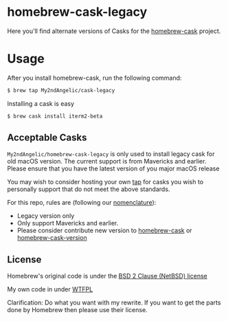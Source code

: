 # homebrew-cask-legacy

Here you'll find alternate versions of Casks for the [homebrew-cask](https://github.com/Homebrew/homebrew-cask)
project. 

# Usage

After you install homebrew-cask, run the following command:

```sh
$ brew tap My2ndAngelic/cask-legacy
```

Installing a cask is easy

```sh
$ brew cask install iterm2-beta
```

## Acceptable Casks

`My2ndAngelic/homebrew-cask-legacy` is only used to install legacy cask for old macOS version. The current support is from Mavericks and earlier. Please ensure that you have the latest version of you major macOS release

You may wish to consider hosting your own [tap](https://github.com/Homebrew/brew/blob/master/docs/How-to-Create-and-Maintain-a-Tap.md) for casks you wish to personally support that do not meet the above standards.

For this repo, rules are (following our [nomenclature](https://github.com/My2ndAngelic/homebrew-cask-legacy/blob/master/doc/development/adding_a_cask.md#finding-a-home-for-your-cask)):

+ Legacy version only
+ Only support Mavericks and earlier.
+ Please consider contribute new version to [homebrew-cask](https://github.com/Homebrew/homebrew-cask) or [homebrew-cask-version](https://github.com/Homebrew/homebrew-cask-version)

## License
Homebrew's original code is under the [BSD 2 Clause (NetBSD) license](https://github.com/My2ndAngelic/homebrew-cask-legacy/blob/master/LICENSE-ORIGINAL)

My own code in under [WTFPL](https://github.com/My2ndAngelic/homebrew-cask-legacy/blob/master/LICENSE-MODIFIED)

Clarification: Do what you want with my rewrite. If you want to get the parts done by Homebrew then please use their license.